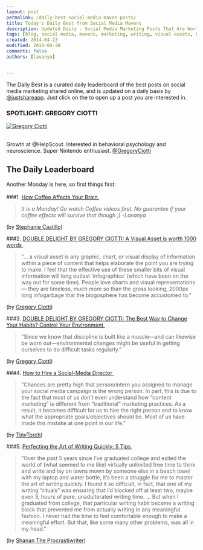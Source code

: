 ```yaml
---
layout: post
permalink: /daily-best-social-media-maven-posts/
title: Today's Daily Best from Social Media Mavens
description: Updated Daily - Social Media Marketing Posts That Are Worth Sharing
tags: [blog, social media, mavens, marketing, writing, visual assets, habits]
created: 2014-04-23
modified: 2014-04-28
comments: false
authors: [lavanya]


---
```



The Daily Best is a curated daily leaderboard of the best posts on social media marketing shared online, and is updated on a daily basis by [@justshareapp](http://twitter.com/justshareapp). Just click on the <i class="icon-link"></i> to open up a post you are interested in.

<div class="article-author-main border-box">
    <h3>SPOTLIGHT: GREGORY CIOTTI</h3>
    <a href="https://twitter.com/GregoryCiotti"><img src="http://cdn.justshareapp.com/GregoryCiotti.jpeg" class="bio-photo large" alt="Gregory Ciotti"></a>
    <br><br>
<p>Growth at @HelpScout. Interested in behavioral psychology and neuroscience. Super Nintendo enthusiast.  <a href="https://twitter.com/GregoryCiotti">@GregoryCiotti</a> </p>
</div>

## The Daily Leaderboard

Another Monday is here, so first things first:<br><br>
###1. [How Coffee Affects Your Brain&nbsp;<i class="icon-link"></i>](http://visual.ly/how-coffee-affects-your-brain)
>*It is a Monday! Go watch Coffee videos first. No guarantee if your coffee effects will survive that though ;) -Lavanya*

(by [Stephanie Castillo](https://twitter.com/StephanieIvania))


###2. [DOUBLE DELIGHT BY GREGORY CIOTTI: A Visual Asset is worth 1000 words&nbsp;<i class="icon-link"></i>](http://www.gregoryciotti.com/visual-assets/)
>"... a visual asset is any graphic, chart, or visual display of information within a piece of content that helps elaborate the point you are trying to make.
I feel that the effective use of these smaller bits of visual information will long outlast ‘infographics’ (which have been on the way out for some time). People love charts and visual representations — they are timeless, much more so than the gross looking, 2000px long infogarbage that the blogosphere has become accustomed to."

(by [Gregory Ciotti](https://twitter.com/GregoryCiotti))


###3. [DOUBLE DELIGHT BY GREGORY CIOTTI: The Best Way to Change Your Habits? Control Your Environment&nbsp;<i class="icon-link"></i>](http://www.sparringmind.com/changing-habits/#more-1617)
>"Since we know that discipline is built like a muscle—and can likewise be worn out—environmental changes might be useful in getting ourselves to do difficult tasks regularly."

(by [Gregory Ciotti](https://twitter.com/GregoryCiotti))


###4. [How to Hire a Social-Media Director&nbsp;<i class="icon-link"></i>](http://tinytorch.com/how-to-hire-a-social-media-director/)
>"Chances are pretty high that person/intern you assigned to manage your social media campaign is the wrong person. In part, this is due to the fact that most of us don’t even understand how “content marketing” is different from “traditional” marketing practices.
As a result, it becomes difficult for us to hire the right person and to know what the appropriate goals/objectives should be. Most of us have made this mistake at one point in our life."

(by [TinyTorch](https://twitter.com/tinytorch))


###5. [Perfecting the Art of Writing Quickly: 5 Tips&nbsp;<i class="icon-link"></i>](http://www.theprocrastiwriter.com/perfecting-art-writing-quickly-5-tips/)
>"Over the past 5 years since I’ve graduated college and exited the world of (what seemed to me like) virtually unlimited free time to think and write and lay on lawns mown by someone else in a beach towel with my laptop and water bottle, it’s been a struggle for me to master the art of writing quickly. I found it so difficult, in fact, that one of my writing “rituals” was ensuring that I’d blocked off at least two, maybe even 3, hours of pure, unadulterated writing time.
...
But when I graduated from college, that particular writing habit became a writing block that prevented me from actually writing in any meaningful fashion. I never had the time to feel comfortable enough to make a meaningful effort. But that, like some many other problems, was all in my head."

(by [Shanan The Procrastiwriter](https://twitter.com/Write_Tomorrow))
